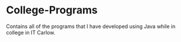 # College-Programs
Contains all of the programs that I have developed using Java while in college in IT Carlow.
